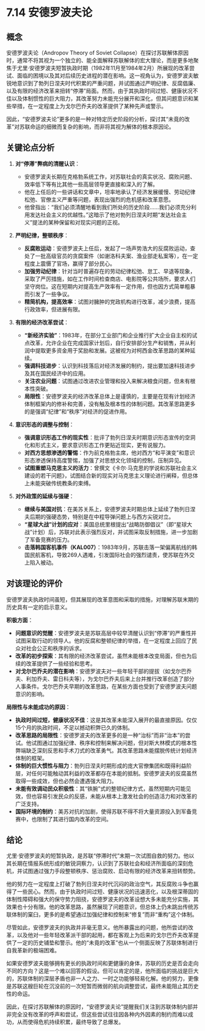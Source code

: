 # 7.14 安德罗波夫论

## 概念

安德罗波夫论（Andropov Theory of Soviet Collapse）在探讨苏联解体原因时，通常不将其视为一个独立的、能全面解释苏联解体的宏大理论，而是更多地聚焦于尤里·安德罗波夫短暂执政时期（1982年11月至1984年2月）所展现的改革尝试、面临的困境以及其对后续历史进程的潜在影响。这一视角认为，安德罗波夫敏锐地意识到了勃列日涅夫时代积累的严重问题，并试图通过严明纪律、反腐倡廉、以及有限的经济改革来扭转“停滞”局面。然而，由于其执政时间过短、健康状况不佳以及体制惯性的巨大阻力，其改革努力未能充分展开和深化，但其问题意识和某些举措，在一定程度上为戈尔巴乔夫的改革提供了某种先声或警示。

因此，“安德罗波夫论”更多的是一种对特定历史阶段的分析，探讨其“未竟的改革”对苏联命运的细微而复杂的影响，而非将其视为解体的根本原因论。

## 关键论点分析

1.  **对“停滞”弊病的清醒认识**：
    *   安德罗波夫长期在克格勃系统工作，对苏联社会的真实状况、腐败问题、效率低下等有比其他一些高层领导更直接和深入的了解。
    *   他在上任后的一些讲话和文章中，坦率地承认了经济发展缓慢、劳动纪律松弛、官僚主义严重等问题，表现出强烈的危机感和改革意愿。
    *   他曾指出：“我们必须清醒地看到我们所处的历史阶段……我们必须充分利用发达社会主义的优越性。”这暗示了他对勃列日涅夫时期“发达社会主义”提法的某种保留和对现实问题的正视。

2.  **严明纪律，整顿秩序**：
    *   **反腐败运动**：安德罗波夫上任后，发起了一场声势浩大的反腐败运动，查处了一批高级官员的贪腐案件（如谢洛科夫案、渔业部走私案等），在一定程度上震慑了官场，赢得了部分民心。
    *   **加强劳动纪律**：针对当时普遍存在的劳动纪律松弛、怠工、早退等现象，采取了严厉措施，如在工作时间检查商店、电影院等公共场所，要求人们坚守岗位。这在短期内对提高生产效率有一定作用，但也因方式简单粗暴而引发了一些争议。
    *   **精简机构，提高效率**：试图对臃肿的党政机构进行改革，减少浪费，提高行政效率，但进展有限。

3.  **有限的经济改革尝试**：
    *   **“新经济实验”**：1983年，在部分工业部门和企业推行扩大企业自主权的试点改革，允许企业在完成国家计划后，自行安排部分生产和销售，并从利润中提取更多资金用于奖励和发展。这被视为对柯西金改革思路的某种延续。
    *   **强调科技进步**：认识到科技落后对经济发展的制约，提出要加速科技进步及其在国民经济中的应用。
    *   **关注农业问题**：试图通过改进农业管理和投入来解决粮食问题，但未有根本性突破。
    *   **局限性**：安德罗波夫的经济改革总体上是谨慎的，主要是在现有计划经济体制框架内的修补和完善，没有触及根本性的体制问题。其改革思路更多的是强调“纪律”和“秩序”对经济的促进作用。

4.  **意识形态的调整与控制**：
    *   **强调意识形态工作的现实性**：批评了勃列日涅夫时期意识形态宣传的空洞化和形式主义，要求意识形态工作更贴近现实，更有说服力。
    *   **对西方思想渗透的警惕**：作为前克格勃主席，他对西方“和平演变”和意识形态渗透保持高度警惕，加强了对思想文化领域的控制，压制异见。
    *   **试图重塑马克思主义的活力**：曾撰文《卡尔·马克思的学说和苏联社会主义建设的若干问题》，试图结合新的现实对马克思主义理论进行阐释，但总体上未能突破传统教条的束缚。

5.  **对外政策的延续与强硬**：
    *   **继续与美国对抗**：在美苏关系上，安德罗波夫时期总体上延续了勃列日涅夫后期的强硬态势，特别是在中程导弹问题上与西方尖锐对立。
    *   **“星球大战”计划的应对**：美国总统里根提出“战略防御倡议”（即“星球大战”计划）后，苏联对此表示强烈反对，并试图采取反制措施，进一步加剧了军备竞赛的压力。
    *   **击落韩国客机事件（KAL007）**：1983年9月，苏联击落一架偏离航线的韩国民航客机，导致269人遇难，引发国际社会的强烈谴责，使苏联在外交上陷入被动。

## 对该理论的评价

安德罗波夫执政时间虽短，但其展现的改革意图和采取的措施，对理解苏联末期的历史具有一定的启示意义。

**积极方面**：
*   **问题意识的觉醒**：安德罗波夫是苏联高层中较早清醒认识到“停滞”的严重性并试图采取行动的领导人。他的反腐和整顿纪律的举措，在一定程度上回应了民众对社会公正和秩序的诉求。
*   **改革的初步探索**：其有限的经济改革尝试，虽然未能根本改变局面，但也为后续的改革提供了一些经验和思考。
*   **对戈尔巴乔夫的潜在影响**：安德罗波夫对一些年轻干部的提拔（如戈尔巴乔夫、利加乔夫、雷日科夫等），为戈尔巴乔夫后来上台并推行改革创造了部分人事条件。戈尔巴乔夫早期的改革思路，在某些方面也受到了安德罗波夫问题意识的影响。

**局限性与未能成功的原因**：
*   **执政时间过短，健康状况不佳**：这是其改革未能深入展开的最直接原因。仅仅15个月的执政时间，不足以撼动积弊已久的体制。
*   **改革思路的局限性**：安德罗波夫的改革更多的是一种“治标”而非“治本”的尝试。他试图通过加强纪律、秩序和控制来解决问题，但对斯大林模式的根本性弊端缺乏深刻反思和手术刀式的改革勇气。其改革思路未能摆脱传统计划经济体制的框架。
*   **体制的巨大惯性与阻力**：勃列日涅夫时期形成的庞大官僚集团和既得利益阶层，对任何可能触动其利益的改革都存在本能的抵制。安德罗波夫的反腐虽然取得一些成效，但也必然会遭遇强大阻力。
*   **未能有效调动民众积极性**：其“铁腕”式的整顿纪律方式，虽然短期内可能见效，但也容易引发民众的反感，未能从根本上激发社会的创造活力和对改革的广泛支持。
*   **国际环境的制约**：美苏对抗的加剧，使得苏联不得不将大量资源投入到军备竞赛中，也限制了其进行国内改革的空间。

## 结论

尤里·安德罗波夫的短暂执政，是苏联“停滞时代”末期一次试图自救的努力。他以其长期在情报系统形成的敏锐洞察力，认识到了苏联社会和经济所面临的深刻危机，并试图通过强力手段整顿秩序、惩治腐败、启动有限的经济改革来扭转颓势。

他的努力在一定程度上打破了勃列日涅夫时代沉闷的政治空气，其反腐败斗争也赢得了一些民心。然而，由于执政时间过短、健康状况的迅速恶化，以及根深蒂固的体制性障碍和强大的保守势力阻挠，安德罗波夫的改革设想大多未能充分实施，其效果也十分有限。他的改革思路，虽然展现了问题意识，但总体上仍未跳出传统苏联体制的窠臼，更多的是希望通过加强纪律和控制来“修复”而非“重构”这个体制。

尽管如此，安德罗波夫的执政并非毫无意义。他所暴露出的问题，他所尝试的改革，以及他对一些年轻改革派干部的起用，都在客观上为后来的戈尔巴乔夫改革提供了一定的历史铺垫和警示。他的“未竟的改革”也从一个侧面反映了苏联体制进行自我革新的极端困难。

如果安德罗波夫能够拥有更长的执政时间和更健康的身体，苏联的历史是否会走向不同的方向？这是一个难以回答的假设。但可以肯定的是，他所面临的挑战是巨大的，苏联体制的深层矛盾也非一人之力、一时之功能够轻易化解。他的努力，更像是苏联这艘巨轮在沉没前的一次短暂而微弱的航向调整尝试，最终未能阻止其历史性的命运。

因此，在探讨苏联解体的原因时，“安德罗波夫论”提醒我们关注到苏联体制内部并非完全没有改革的呼声和尝试，但这些尝试往往因各种内外因素的制约而难以成功，从而使得危机持续积累，最终导致了总爆发。